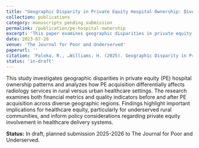 ```yaml
---
title: "Geographic Disparity in Private Equity Hospital Ownership: Divergent Financial and Quality Impacts on Rural vs. Urban Radiology Services"
collection: publications
category: manuscripts_pending_submission
permalink: /publication/pe-hospital-ownership
excerpt: 'This paper examines geographic disparities in private equity hospital ownership and its differential impacts on radiology services in rural versus urban settings.'
date: 2023-07-28
venue: 'The Journal for Poor and Underserved'
paperurl: ''
citation: 'Paloka, R., …Williams, H. (2025). Geographic Disparity in Private Equity Hospital Ownership: Divergent Financial and Quality Impacts on Rural vs. Urban Radiology Services. <i>The Journal for Poor and Underserved</i>.'
status: 'in-draft'
---
```


This study investigates geographic disparities in private equity (PE) hospital ownership patterns and analyzes how PE acquisition differentially affects radiology services in rural versus urban healthcare settings. The research examines both financial metrics and quality indicators before and after PE acquisition across diverse geographic regions. Findings highlight important implications for healthcare equity, particularly for underserved rural communities, and inform policy considerations regarding private equity involvement in healthcare delivery systems.

**Status:** In draft, planned submission 2025-2026 to The Journal for Poor and Underserved.
